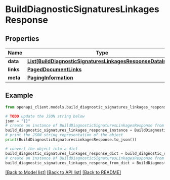 # BuildDiagnosticSignaturesLinkagesResponse


## Properties

Name | Type | Description | Notes
------------ | ------------- | ------------- | -------------
**data** | [**List[BuildDiagnosticSignaturesLinkagesResponseDataInner]**](BuildDiagnosticSignaturesLinkagesResponseDataInner.md) |  | 
**links** | [**PagedDocumentLinks**](PagedDocumentLinks.md) |  | 
**meta** | [**PagingInformation**](PagingInformation.md) |  | [optional] 

## Example

```python
from openapi_client.models.build_diagnostic_signatures_linkages_response import BuildDiagnosticSignaturesLinkagesResponse

# TODO update the JSON string below
json = "{}"
# create an instance of BuildDiagnosticSignaturesLinkagesResponse from a JSON string
build_diagnostic_signatures_linkages_response_instance = BuildDiagnosticSignaturesLinkagesResponse.from_json(json)
# print the JSON string representation of the object
print(BuildDiagnosticSignaturesLinkagesResponse.to_json())

# convert the object into a dict
build_diagnostic_signatures_linkages_response_dict = build_diagnostic_signatures_linkages_response_instance.to_dict()
# create an instance of BuildDiagnosticSignaturesLinkagesResponse from a dict
build_diagnostic_signatures_linkages_response_from_dict = BuildDiagnosticSignaturesLinkagesResponse.from_dict(build_diagnostic_signatures_linkages_response_dict)
```
[[Back to Model list]](../README.md#documentation-for-models) [[Back to API list]](../README.md#documentation-for-api-endpoints) [[Back to README]](../README.md)


